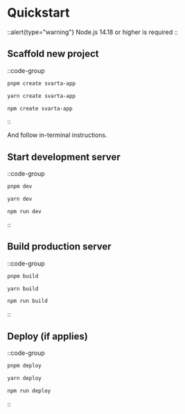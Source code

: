# Quickstart

::alert{type="warning"}
Node.js 14.18 or higher is required
::

## Scaffold new project

::code-group
  ```bash [pnpm]
  pnpm create svarta-app
  ```
  ```bash [yarn]
  yarn create svarta-app
  ```
  ```bash [npm]
  npm create svarta-app
  ```
::

And follow in-terminal instructions.

## Start development server

::code-group
  ```bash [pnpm]
  pnpm dev
  ```
  ```bash [yarn]
  yarn dev
  ```
  ```bash [npm]
  npm run dev
  ```
::

## Build production server

::code-group
  ```bash [pnpm]
  pnpm build
  ```
  ```bash [yarn]
  yarn build
  ```
  ```bash [npm]
  npm run build
  ```
::

## Deploy (if applies)

::code-group
  ```bash [pnpm]
  pnpm deploy
  ```
  ```bash [yarn]
  yarn deploy
  ```
  ```bash [npm]
  npm run deploy
  ```
::
